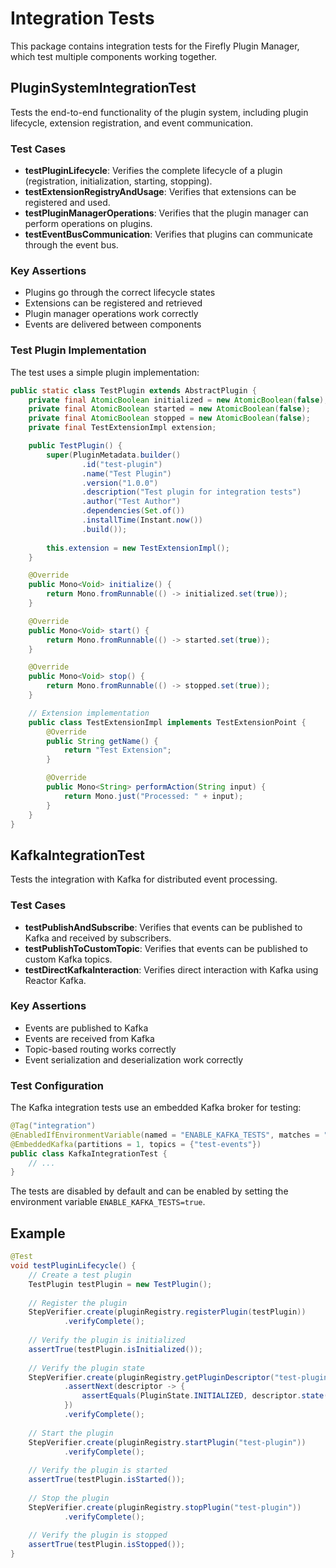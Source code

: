 # Integration Tests

This package contains integration tests for the Firefly Plugin Manager, which test multiple components working together.

## PluginSystemIntegrationTest

Tests the end-to-end functionality of the plugin system, including plugin lifecycle, extension registration, and event communication.

### Test Cases

- **testPluginLifecycle**: Verifies the complete lifecycle of a plugin (registration, initialization, starting, stopping).
- **testExtensionRegistryAndUsage**: Verifies that extensions can be registered and used.
- **testPluginManagerOperations**: Verifies that the plugin manager can perform operations on plugins.
- **testEventBusCommunication**: Verifies that plugins can communicate through the event bus.

### Key Assertions

- Plugins go through the correct lifecycle states
- Extensions can be registered and retrieved
- Plugin manager operations work correctly
- Events are delivered between components

### Test Plugin Implementation

The test uses a simple plugin implementation:

```java
public static class TestPlugin extends AbstractPlugin {
    private final AtomicBoolean initialized = new AtomicBoolean(false);
    private final AtomicBoolean started = new AtomicBoolean(false);
    private final AtomicBoolean stopped = new AtomicBoolean(false);
    private final TestExtensionImpl extension;

    public TestPlugin() {
        super(PluginMetadata.builder()
                .id("test-plugin")
                .name("Test Plugin")
                .version("1.0.0")
                .description("Test plugin for integration tests")
                .author("Test Author")
                .dependencies(Set.of())
                .installTime(Instant.now())
                .build());
        
        this.extension = new TestExtensionImpl();
    }

    @Override
    public Mono<Void> initialize() {
        return Mono.fromRunnable(() -> initialized.set(true));
    }

    @Override
    public Mono<Void> start() {
        return Mono.fromRunnable(() -> started.set(true));
    }

    @Override
    public Mono<Void> stop() {
        return Mono.fromRunnable(() -> stopped.set(true));
    }

    // Extension implementation
    public class TestExtensionImpl implements TestExtensionPoint {
        @Override
        public String getName() {
            return "Test Extension";
        }

        @Override
        public Mono<String> performAction(String input) {
            return Mono.just("Processed: " + input);
        }
    }
}
```

## KafkaIntegrationTest

Tests the integration with Kafka for distributed event processing.

### Test Cases

- **testPublishAndSubscribe**: Verifies that events can be published to Kafka and received by subscribers.
- **testPublishToCustomTopic**: Verifies that events can be published to custom Kafka topics.
- **testDirectKafkaInteraction**: Verifies direct interaction with Kafka using Reactor Kafka.

### Key Assertions

- Events are published to Kafka
- Events are received from Kafka
- Topic-based routing works correctly
- Event serialization and deserialization work correctly

### Test Configuration

The Kafka integration tests use an embedded Kafka broker for testing:

```java
@Tag("integration")
@EnabledIfEnvironmentVariable(named = "ENABLE_KAFKA_TESTS", matches = "true")
@EmbeddedKafka(partitions = 1, topics = {"test-events"})
public class KafkaIntegrationTest {
    // ...
}
```

The tests are disabled by default and can be enabled by setting the environment variable `ENABLE_KAFKA_TESTS=true`.

## Example

```java
@Test
void testPluginLifecycle() {
    // Create a test plugin
    TestPlugin testPlugin = new TestPlugin();
    
    // Register the plugin
    StepVerifier.create(pluginRegistry.registerPlugin(testPlugin))
            .verifyComplete();
    
    // Verify the plugin is initialized
    assertTrue(testPlugin.isInitialized());
    
    // Verify the plugin state
    StepVerifier.create(pluginRegistry.getPluginDescriptor("test-plugin"))
            .assertNext(descriptor -> {
                assertEquals(PluginState.INITIALIZED, descriptor.state());
            })
            .verifyComplete();
    
    // Start the plugin
    StepVerifier.create(pluginRegistry.startPlugin("test-plugin"))
            .verifyComplete();
    
    // Verify the plugin is started
    assertTrue(testPlugin.isStarted());
    
    // Stop the plugin
    StepVerifier.create(pluginRegistry.stopPlugin("test-plugin"))
            .verifyComplete();
    
    // Verify the plugin is stopped
    assertTrue(testPlugin.isStopped());
}
```
